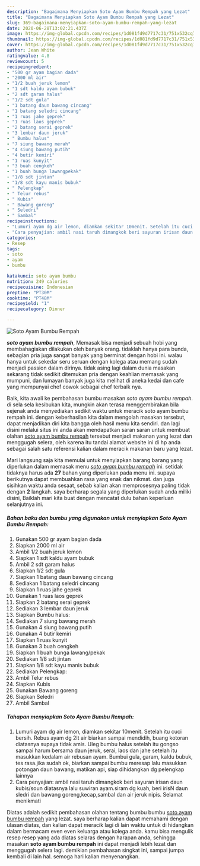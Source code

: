 ```yaml
---
description: "Bagaimana Menyiapkan Soto Ayam Bumbu Rempah yang Lezat"
title: "Bagaimana Menyiapkan Soto Ayam Bumbu Rempah yang Lezat"
slug: 369-bagaimana-menyiapkan-soto-ayam-bumbu-rempah-yang-lezat
date: 2020-06-28T13:02:21.437Z
image: https://img-global.cpcdn.com/recipes/1d081fd9d7717c31/751x532cq70/soto-ayam-bumbu-rempah-foto-resep-utama.jpg
thumbnail: https://img-global.cpcdn.com/recipes/1d081fd9d7717c31/751x532cq70/soto-ayam-bumbu-rempah-foto-resep-utama.jpg
cover: https://img-global.cpcdn.com/recipes/1d081fd9d7717c31/751x532cq70/soto-ayam-bumbu-rempah-foto-resep-utama.jpg
author: Jean White
ratingvalue: 4.8
reviewcount: 5
recipeingredient:
- "500 gr ayam bagian dada"
- "2000 ml air"
- "1/2 buah jeruk lemon"
- "1 sdt kaldu ayam bubuk"
- "2 sdt garam halus"
- "1/2 sdt gula"
- "1 batang daun bawang cincang"
- "1 batang seledri cincang"
- "1 ruas jahe geprek"
- "1 ruas laos geprek"
- "2 batang serai geprek"
- "3 lembar daun jeruk"
- " Bumbu halus"
- "7 siung bawang merah"
- "4 siung bawang putih"
- "4 butir kemiri"
- "1 ruas kunyit"
- "3 buah cengkeh"
- "1 buah bunga lawangpekak"
- "1/8 sdt jintan"
- "1/8 sdt kayu manis bubuk"
- " Pelengkap"
- " Telur rebus"
- " Kubis"
- " Bawang goreng"
- " Seledri"
- " Sambal"
recipeinstructions:
- "Lumuri ayam dg air lemon, diamkan sekitar 10menit. Setelah itu cuci bersih. Rebus ayam dg 2lt air biarkan sampai mendidih, buang kotoran diatasnya supaya tidak amis. Uleg bumbu halus setelah itu gongso sampai harum bersama daun jeruk, serai, laos dan jahe setelah itu masukkan kedalam air rebusan ayam. Bumbui gula, garam, kaldu bubuk, tes rasa.jika sudah ok, biarkan sampai bumbu meresap lalu masukkan potongan daun bawang, matikan api, siap dihidangkan dg pelengkap lainnya"
- "Cara penyajian: ambil nasi taruh dimangkok beri sayuran irisan daun kubis/soun diatasnya lalu suwiran ayam.siram dg kuah, beri irisN daun sledri dan bawang goreng,kecap,sambal dan air jeruk nipis. Selamat menikmati"
categories:
- Resep
tags:
- soto
- ayam
- bumbu

katakunci: soto ayam bumbu 
nutrition: 249 calories
recipecuisine: Indonesian
preptime: "PT30M"
cooktime: "PT48M"
recipeyield: "1"
recipecategory: Dinner

---
```



![Soto Ayam Bumbu Rempah](https://img-global.cpcdn.com/recipes/1d081fd9d7717c31/751x532cq70/soto-ayam-bumbu-rempah-foto-resep-utama.jpg)

<b><i>soto ayam bumbu rempah</i></b>, Memasak bisa menjadi sebuah hobi yang membahagiakan dilakukan oleh banyak orang. tidaklah hanya para bunda, sebagian pria juga sangat banyak yang berminat dengan hobi ini. walau hanya untuk sekedar seru seruan dengan kolega atau memang sudah menjadi passion dalam dirinya. tidak asing lagi dalam dunia masakan sekarang tidak sedikit ditemukan pria dengan keahlian memasak yang mumpuni, dan lumayan banyak juga kita melihat di aneka kedai dan cafe yang mempunyai chef cowok sebagai chef terbaik nya.

Baik, kita awali ke pembahasan bumbu masakan <i>soto ayam bumbu rempah</i>. di sela sela kesibukan kita, mungkin akan terasa menggembirakan bila sejenak anda menyediakan sedikit waktu untuk meracik soto ayam bumbu rempah ini. dengan keberhasilan kita dalam mengolah masakan tersebut, dapat menjadikan diri kita bangga oleh hasil menu kita sendiri. dan lagi disini melalui situs ini anda akan mendapatkan saran saran untuk membuat olahan <u>soto ayam bumbu rempah</u> tersebut menjadi makanan yang lezat dan menggugah selera, oleh karena itu tandai alamat website ini di hp anda sebagai salah satu referensi kalian dalam meracik makanan baru yang lezat.




Mari langsung saja kita memulai untuk menyiapkan barang barang yang diperlukan dalam memasak menu <u><i>soto ayam bumbu rempah</i></u> ini. setidak tidaknya harus ada <b>27</b> bahan yang diperlukan pada menu ini. supaya berikutnya dapat membuahkan rasa yang enak dan nikmat. dan juga sisihkan waktu anda sesaat, sebab kalian akan memprosesnya paling tidak dengan <b>2</b> langkah. saya berharap segala yang diperlukan sudah anda miliki disini, Baiklah mari kita buat dengan mencatat dulu bahan keperluan selanjutnya ini.

<!--inarticleads1-->

##### Bahan baku dan bumbu yang digunakan untuk menyiapkan Soto Ayam Bumbu Rempah:

1. Gunakan 500 gr ayam bagian dada
1. Siapkan 2000 ml air
1. Ambil 1/2 buah jeruk lemon
1. Siapkan 1 sdt kaldu ayam bubuk
1. Ambil 2 sdt garam halus
1. Siapkan 1/2 sdt gula
1. Siapkan 1 batang daun bawang cincang
1. Sediakan 1 batang seledri cincang
1. Siapkan 1 ruas jahe geprek
1. Gunakan 1 ruas laos geprek
1. Siapkan 2 batang serai geprek
1. Sediakan 3 lembar daun jeruk
1. Siapkan  Bumbu halus:
1. Sediakan 7 siung bawang merah
1. Gunakan 4 siung bawang putih
1. Gunakan 4 butir kemiri
1. Siapkan 1 ruas kunyit
1. Gunakan 3 buah cengkeh
1. Siapkan 1 buah bunga lawang/pekak
1. Sediakan 1/8 sdt jintan
1. Siapkan 1/8 sdt kayu manis bubuk
1. Sediakan  Pelengkap:
1. Ambil  Telur rebus
1. Siapkan  Kubis
1. Gunakan  Bawang goreng
1. Siapkan  Seledri
1. Ambil  Sambal




<!--inarticleads2-->

##### Tahapan menyiapkan Soto Ayam Bumbu Rempah:

1. Lumuri ayam dg air lemon, diamkan sekitar 10menit. Setelah itu cuci bersih. Rebus ayam dg 2lt air biarkan sampai mendidih, buang kotoran diatasnya supaya tidak amis. Uleg bumbu halus setelah itu gongso sampai harum bersama daun jeruk, serai, laos dan jahe setelah itu masukkan kedalam air rebusan ayam. Bumbui gula, garam, kaldu bubuk, tes rasa.jika sudah ok, biarkan sampai bumbu meresap lalu masukkan potongan daun bawang, matikan api, siap dihidangkan dg pelengkap lainnya
1. Cara penyajian: ambil nasi taruh dimangkok beri sayuran irisan daun kubis/soun diatasnya lalu suwiran ayam.siram dg kuah, beri irisN daun sledri dan bawang goreng,kecap,sambal dan air jeruk nipis. Selamat menikmati




Diatas adalah sedikit pembahasan olahan tentang bumbu bumbu <u>soto ayam bumbu rempah</u> yang lezat. saya berharap kalian dapat memahami dengan ulasan diatas, dan kalian dapat meracik lagi di lain waktu untuk di hidangkan dalam bermacam even even keluarga atau kolega anda. kamu bisa mengulik resep resep yang ada diatas selaras dengan harapan anda, sehingga masakan <b>soto ayam bumbu rempah</b> ini dapat menjadi lebih lezat dan menggugah selera lagi. demikian pembahasan singkat ini, sampai jumpa kembali di lain hal. semoga hari kalian menyenangkan.
